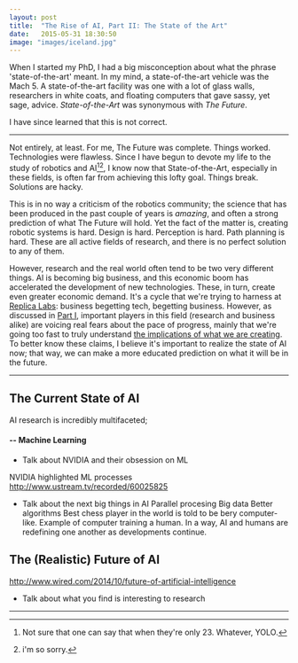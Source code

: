 ```yaml
---
layout: post
title:  "The Rise of AI, Part II: The State of the Art"
date:   2015-05-31 18:30:50
image: "images/iceland.jpg"
---
```


When I started my PhD, I had a big misconception about what the phrase 'state-of-the-art' meant. In my mind, a state-of-the-art vehicle was the Mach 5. A state-of-the-art facility was one with a lot of glass walls, researchers in white coats, and floating computers that gave sassy, yet sage, advice. _State-of-the-Art_ was synonymous with _The Future_.

I have since learned that this is not correct.

<!--more-->

- - - - - - - - -

Not entirely, at least. For me, The Future was complete. Things worked. Technologies were flawless. Since I have begun to devote my life to the study of robotics and AI[^1][^2], I know now that State-of-the-Art, especially in these fields, is often far from achieving this lofty goal. Things break. Solutions are hacky.

This is in no way a criticism of the robotics community; the science that has been produced in the past couple of years is _amazing_, and often a strong prediction of what The Future will hold. Yet the fact of the matter is, creating robotic systems is hard. Design is hard. Perception is hard. Path planning is hard. These are all active fields of research, and there is no perfect solution to any of them. 

However, research and the real world often tend to be two very different things. AI is becoming big business, and this economic boom has accelerated the development of new technologies. These, in turn, create even greater economic demand. It's a cycle that we're trying to harness at [Replica Labs](http://www.replicalabs.com): business begetting tech, begetting business. However, as discussed in [Part I](http://127.0.0.1:4000/2015/05/26/Rise-Of-AI-One/), important players in this field (research and business alike) are voicing real fears about the pace of progress, mainly that we're going too fast to truly understand [the implications of what we are creating](https://www.youtube.com/watch?v=4PLvdmifDSk). To better know these claims, I believe it's important to realize the state of AI now; that way, we can make a more educated prediction on what it will be in the future.

- - - - - - - - 

## The Current State of AI ##

AI research is incredibly multifaceted; 

#### -- Machine Learning ####



* Talk about NVIDIA and their obsession on ML

NVIDIA highlighted ML processes
http://www.ustream.tv/recorded/60025825
* Talk about the next big things in AI
Parallel procesing
Big data
Better algorithms
Best chess player in the world is told to be bery computer-like. Example of computer training a human. 
In a way, AI and humans are redefining one another as developments continue.

## The (Realistic) Future of AI ##

http://www.wired.com/2014/10/future-of-artificial-intelligence

* Talk about what you find is interesting to research

- - - - - - -

[^1]: Not sure that one can say that when they're only 23. Whatever, YOLO.
[^2]: i'm so sorry.
